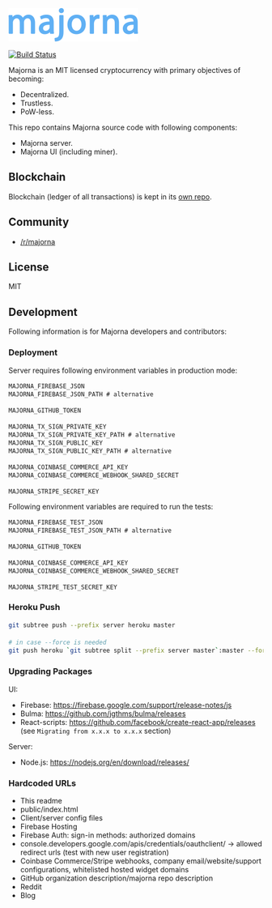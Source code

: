 <a href="https://getmajorna.com"><img src="/src/res/majorna.png" width="256"></a>

[![Build Status](https://travis-ci.org/majorna/majorna.svg?branch=master)](https://travis-ci.org/majorna/majorna)

Majorna is an MIT licensed cryptocurrency with primary objectives of becoming:
* Decentralized.
* Trustless.
* PoW-less.

This repo contains Majorna source code with following components:
* Majorna server.
* Majorna UI (including miner).

## Blockchain
Blockchain (ledger of all transactions) is kept in its [own repo](https://github.com/majorna/blockchain).

## Community
* [/r/majorna](https://www.reddit.com/r/majorna/)

## License
MIT

## Development
Following information is for Majorna developers and contributors:

### Deployment
Server requires following environment variables in production mode:

```
MAJORNA_FIREBASE_JSON
MAJORNA_FIREBASE_JSON_PATH # alternative

MAJORNA_GITHUB_TOKEN

MAJORNA_TX_SIGN_PRIVATE_KEY
MAJORNA_TX_SIGN_PRIVATE_KEY_PATH # alternative
MAJORNA_TX_SIGN_PUBLIC_KEY
MAJORNA_TX_SIGN_PUBLIC_KEY_PATH # alternative

MAJORNA_COINBASE_COMMERCE_API_KEY
MAJORNA_COINBASE_COMMERCE_WEBHOOK_SHARED_SECRET

MAJORNA_STRIPE_SECRET_KEY
```

Following environment variables are required to run the tests:

```
MAJORNA_FIREBASE_TEST_JSON
MAJORNA_FIREBASE_TEST_JSON_PATH # alternative

MAJORNA_GITHUB_TOKEN

MAJORNA_COINBASE_COMMERCE_API_KEY
MAJORNA_COINBASE_COMMERCE_WEBHOOK_SHARED_SECRET

MAJORNA_STRIPE_TEST_SECRET_KEY
```

### Heroku Push
```bash
git subtree push --prefix server heroku master

# in case --force is needed
git push heroku `git subtree split --prefix server master`:master --force
```

### Upgrading Packages
UI:

* Firebase: https://firebase.google.com/support/release-notes/js
* Bulma: https://github.com/jgthms/bulma/releases
* React-scripts: https://github.com/facebook/create-react-app/releases (see `Migrating from x.x.x to x.x.x` section)

Server:
* Node.js: https://nodejs.org/en/download/releases/

### Hardcoded URLs
* This readme
* public/index.html
* Client/server config files
* Firebase Hosting
* Firebase Auth: sign-in methods: authorized domains
* console.developers.google.com/apis/credentials/oauthclient/ -> allowed redirect urls (test with new user registration)
* Coinbase Commerce/Stripe webhooks, company email/website/support configurations, whitelisted hosted widget domains
* GitHub organization description/majorna repo description
* Reddit
* Blog
